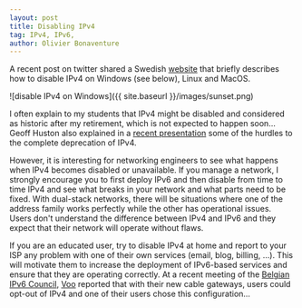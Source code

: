 ```yaml
---
layout: post
title: Disabling IPv4
tag: IPv4, IPv6, 
author: Olivier Bonaventure
---
```


A recent post on twitter shared a Swedish  [website](https://disableipv4.se/) that briefly describes how to disable IPv4 on Windows (see below), Linux and MacOS.

![disable IPv4 on Windows]({{ site.baseurl }}/images/sunset.png)

I often explain to my students that IPv4 might be disabled and considered as historic after my retirement, which is not expected to happen soon... Geoff Huston also explained in a [recent presentation](https://www.slideshare.net/apnic/are-we-really-ready-to-turn-off-ipv4) some of the hurdles to the complete deprecation of IPv4.

However, it is interesting for networking engineers to see what happens when IPv4 becomes disabled or unavailable. If you manage a network, I strongly encourage you to first deploy IPv6 and then disable from time to time IPv4 and see what breaks in your network and what parts need to be fixed. With dual-stack networks, there will be situations where one of the address family works perfectly while the other has operational issues. Users don't understand the difference between IPv4 and IPv6 and they expect that their network will operate without flaws.

If you are an educated user, try to disable IPv4 at home and report to your ISP any problem with one of their own services (email, blog, billing, ...). This will motivate them to increase the deployment of IPv6-based services and ensure that they are operating correctly. At a recent meeting of the [Belgian IPv6 Council](https://www.ipv6council.be/), [Voo](https://www.voo.be) reported that with their new cable gateways, users could opt-out of IPv4 and one of their users chose this configuration... 